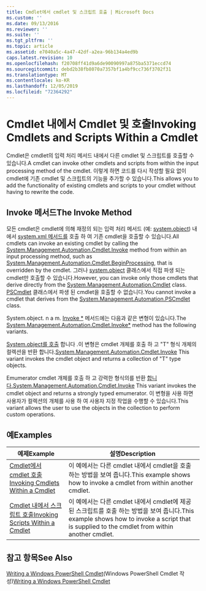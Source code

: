 ```yaml
---
title: Cmdlet에서 cmdlet 및 스크립트 호출 | Microsoft Docs
ms.custom: ''
ms.date: 09/13/2016
ms.reviewer: ''
ms.suite: ''
ms.tgt_pltfrm: ''
ms.topic: article
ms.assetid: e7040a5c-4a47-42df-a2ea-96b134a4ed9b
caps.latest.revision: 10
ms.openlocfilehash: f20708ff41d9a6de90090997a875ba5371eccd74
ms.sourcegitcommit: debd2b38fb8070a7357bf1a4bf9cc736f3702f31
ms.translationtype: MT
ms.contentlocale: ko-KR
ms.lasthandoff: 12/05/2019
ms.locfileid: "72364292"
---
```

# <a name="invoking-cmdlets-and-scripts-within-a-cmdlet"></a><span data-ttu-id="203e1-102">Cmdlet 내에서 Cmdlet 및 호출</span><span class="sxs-lookup"><span data-stu-id="203e1-102">Invoking Cmdlets and Scripts Within a Cmdlet</span></span>

<span data-ttu-id="203e1-103">Cmdlet은 cmdlet의 입력 처리 메서드 내에서 다른 cmdlet 및 스크립트를 호출할 수 있습니다.</span><span class="sxs-lookup"><span data-stu-id="203e1-103">A cmdlet can invoke other cmdlets and scripts from within the input processing method of the cmdlet.</span></span> <span data-ttu-id="203e1-104">이렇게 하면 코드를 다시 작성할 필요 없이 cmdlet에 기존 cmdlet 및 스크립트의 기능을 추가할 수 있습니다.</span><span class="sxs-lookup"><span data-stu-id="203e1-104">This allows you to add the functionality of existing cmdlets and scripts to your cmdlet without having to rewrite the code.</span></span>

## <a name="the-invoke-method"></a><span data-ttu-id="203e1-105">Invoke 메서드</span><span class="sxs-lookup"><span data-stu-id="203e1-105">The Invoke Method</span></span>

<span data-ttu-id="203e1-106">모든 cmdlet은 cmdlet에 의해 재정의 되는 입력 처리 메서드 (예: [system.object](/dotnet/api/System.Management.Automation.Cmdlet.BeginProcessing)) 내에서 [system.xml 메서드를](/dotnet/api/System.Management.Automation.Cmdlet.Invoke) 호출 하 여 기존 cmdlet을 호출할 수 있습니다.</span><span class="sxs-lookup"><span data-stu-id="203e1-106">All cmdlets can invoke an existing cmdlet by calling the [System.Management.Automation.Cmdlet.Invoke](/dotnet/api/System.Management.Automation.Cmdlet.Invoke) method from within an input processing method, such as [System.Management.Automation.Cmdlet.BeginProcessing](/dotnet/api/System.Management.Automation.Cmdlet.BeginProcessing), that is overridden by the cmdlet.</span></span> <span data-ttu-id="203e1-107">그러나 [system.object](/dotnet/api/System.Management.Automation.Cmdlet) 클래스에서 직접 파생 되는 cmdlet만 호출할 수 있습니다.</span><span class="sxs-lookup"><span data-stu-id="203e1-107">However, you can invoke only those cmdlets that derive directly from the [System.Management.Automation.Cmdlet](/dotnet/api/System.Management.Automation.Cmdlet) class.</span></span> <span data-ttu-id="203e1-108">[PSCmdlet](/dotnet/api/System.Management.Automation.PSCmdlet) 클래스에서 파생 된 cmdlet을 호출할 수 없습니다.</span><span class="sxs-lookup"><span data-stu-id="203e1-108">You cannot invoke a cmdlet that derives from the [System.Management.Automation.PSCmdlet](/dotnet/api/System.Management.Automation.PSCmdlet) class.</span></span>

<span data-ttu-id="203e1-109">System.object. n a m. [Invoke \*](/dotnet/api/System.Management.Automation.Cmdlet.Invoke) 메서드에는 다음과 같은 변형이 있습니다.</span><span class="sxs-lookup"><span data-stu-id="203e1-109">The [System.Management.Automation.Cmdlet.Invoke\*](/dotnet/api/System.Management.Automation.Cmdlet.Invoke) method has the following variants.</span></span>

<span data-ttu-id="203e1-110">[System.object를 호출](/dotnet/api/System.Management.Automation.Cmdlet.Invoke) 합니다 .이 변형은 cmdlet 개체를 호출 하 고 "T" 형식 개체의 컬렉션을 반환 합니다.</span><span class="sxs-lookup"><span data-stu-id="203e1-110">[System.Management.Automation.Cmdlet.Invoke](/dotnet/api/System.Management.Automation.Cmdlet.Invoke) This variant invokes the cmdlet object and returns a collection of "T" type objects.</span></span>

<span data-ttu-id="203e1-111">Emumerator cmdlet 개체를 호출 하 고 강력한 형식의를 반환 [합니다.](/dotnet/api/System.Management.Automation.Cmdlet.Invoke)</span><span class="sxs-lookup"><span data-stu-id="203e1-111">[System.Management.Automation.Cmdlet.Invoke](/dotnet/api/System.Management.Automation.Cmdlet.Invoke) This variant invokes the cmdlet object and returns a strongly typed emumerator.</span></span> <span data-ttu-id="203e1-112">이 변형을 사용 하면 사용자가 컬렉션의 개체를 사용 하 여 사용자 지정 작업을 수행할 수 있습니다.</span><span class="sxs-lookup"><span data-stu-id="203e1-112">This variant allows the user to use the objects in the collection to perform custom operations.</span></span>

## <a name="examples"></a><span data-ttu-id="203e1-113">예</span><span class="sxs-lookup"><span data-stu-id="203e1-113">Examples</span></span>

|<span data-ttu-id="203e1-114">예제</span><span class="sxs-lookup"><span data-stu-id="203e1-114">Example</span></span>|<span data-ttu-id="203e1-115">설명</span><span class="sxs-lookup"><span data-stu-id="203e1-115">Description</span></span>|
|-------------|-----------------|
|[<span data-ttu-id="203e1-116">Cmdlet에서 cmdlet 호출</span><span class="sxs-lookup"><span data-stu-id="203e1-116">Invoking Cmdlets Within a Cmdlet</span></span>](./how-to-invoke-a-cmdlet-from-within-a-cmdlet.md)|<span data-ttu-id="203e1-117">이 예에서는 다른 cmdlet 내에서 cmdlet을 호출 하는 방법을 보여 줍니다.</span><span class="sxs-lookup"><span data-stu-id="203e1-117">This example shows how to invoke a cmdlet from within another cmdlet.</span></span>|
|[<span data-ttu-id="203e1-118">Cmdlet 내에서 스크립트 호출</span><span class="sxs-lookup"><span data-stu-id="203e1-118">Invoking Scripts Within a Cmdlet</span></span>](./how-to-invoke-scripts-within-a-cmdlet.md)|<span data-ttu-id="203e1-119">이 예에서는 다른 cmdlet 내에서 cmdlet에 제공 된 스크립트를 호출 하는 방법을 보여 줍니다.</span><span class="sxs-lookup"><span data-stu-id="203e1-119">This example shows how to invoke a script that is supplied to the cmdlet from within another cmdlet.</span></span>|

## <a name="see-also"></a><span data-ttu-id="203e1-120">참고 항목</span><span class="sxs-lookup"><span data-stu-id="203e1-120">See Also</span></span>

<span data-ttu-id="203e1-121">[Writing a Windows PowerShell Cmdlet](./writing-a-windows-powershell-cmdlet.md)(Windows PowerShell Cmdlet 작성)</span><span class="sxs-lookup"><span data-stu-id="203e1-121">[Writing a Windows PowerShell Cmdlet](./writing-a-windows-powershell-cmdlet.md)</span></span>
